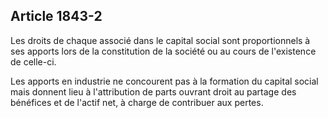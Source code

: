 Article 1843-2
----
Les droits de chaque associé dans le capital social sont proportionnels à ses
apports lors de la constitution de la société ou au cours de l'existence de
celle-ci.

Les apports en industrie ne concourent pas à la formation du capital social mais
donnent lieu à l'attribution de parts ouvrant droit au partage des bénéfices et
de l'actif net, à charge de contribuer aux pertes.
